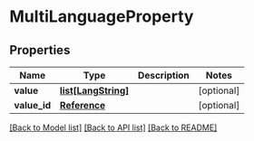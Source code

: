 # MultiLanguageProperty

## Properties
Name | Type | Description | Notes
------------ | ------------- | ------------- | -------------
**value** | [**list[LangString]**](LangString.md) |  | [optional] 
**value_id** | [**Reference**](Reference.md) |  | [optional] 

[[Back to Model list]](../README.md#documentation-for-models) [[Back to API list]](../README.md#documentation-for-api-endpoints) [[Back to README]](../README.md)

